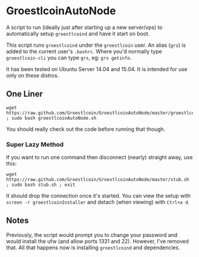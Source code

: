 GroestlcoinAutoNode
===============

A script to run (ideally just after starting up a new server/vps) to automatically setup `groestlcoind` and have it start on boot.

This script runs `groestlcoind` under the `groestlcoin` user. An alias (`grs`) is added to the current user's `.bashrc`. Where you'd normally type `groestlcoin-cli` you can type `grs`, eg: `grs getinfo`.

It has been tested on Ubuntu Server 14.04 and 15.04. It is intended for use only on these distros.

One Liner
---------

    wget https://raw.github.com/Groestlcoin/GroestlcoinAutoNode/master/groestlcoinAutoNode.sh ; sudo bash groestlcoinAutoNode.sh

You should really check out the code before running that though.

### Super Lazy Method

If you want to run one command then disconnect (nearly) straight away, use this:

    wget https://raw.github.com/Groestlcoin/GroestlcoinAutoNode/master/stub.sh ; sudo bash stub.sh ; exit

It should drop the connection once it's started. You can view the setup with `screen -r groestlcoinInstaller` and detach (when viewing) with `Ctrl+a d`.


Notes
-----

Previously, the script would prompt you to change your password and would install the ufw (and allow ports 1331 and 22). However, I've removed that. All that happens now is installing `groestlcoind` and dependencies.

